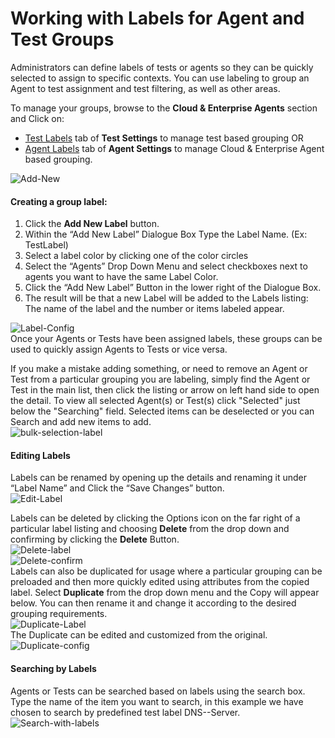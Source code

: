 # Working with Labels for Agent and Test Groups

Administrators can define labels of tests or agents so they can be quickly selected to assign to specific contexts. You can use labeling to group an Agent to test assignment and test filtering, as well as other areas. 

To manage your groups, browse to the **Cloud & Enterprise Agents** section and Click on:

* [Test Labels](https://app.thousandeyes.com/settings/tests/?tab=labels) tab of **Test Settings** to manage test based grouping OR
* [Agent Labels](https://app.thousandeyes.com/settings/agents/labels/?section=agents) tab of **Agent Settings** to manage Cloud & Enterprise Agent based grouping.

![Add-New](https://success.thousandeyes.com/servlet/rtaImage?eid=ka02R000000UO2b&feoid=00NE0000006OT0r&refid=0EM2R000000CCFD)

#### Creating a group label:

1. Click the **Add New Label** button.
2. Within the “Add New Label” Dialogue Box Type the Label Name.  \(Ex: TestLabel\)
3. Select a label color by clicking one of the color circles
4. Select the “Agents” Drop Down Menu and select checkboxes next to agents you want to have the same Label Color.
5. Click the “Add New Label” Button in the lower right of the Dialogue Box.
6. The result will be that a new Label will be added to the Labels listing:  The name of the label and the number or items labeled appear.

![Label-Config](https://success.thousandeyes.com/servlet/rtaImage?eid=ka02R000000UO2b&feoid=00NE0000006OT0r&refid=0EM2R000000CCFI)  
Once your Agents or Tests have been assigned labels, these groups can be used to quickly assign Agents to Tests or vice versa.

If you make a mistake adding something, or need to remove an Agent or Test from a particular grouping you are labeling, simply find the Agent or Test in the main list, then click the listing or arrow on left hand side to open the detail.  To view all selected Agent\(s\) or Test\(s\) click "Selected" just below the "Searching" field.  Selected items can be deselected or you can Search and add new items to add.  
![bulk-selection-label](https://success.thousandeyes.com/servlet/rtaImage?eid=ka02R000000UO2b&feoid=00NE0000006OT0r&refid=0EM2R000000CCFN)

#### Editing Labels

Labels can be renamed by opening up the details and renaming it under “Label Name” and Click the “Save Changes” button.   
![Edit-Label](https://success.thousandeyes.com/servlet/rtaImage?eid=ka02R000000UO2b&feoid=00NE0000006OT0r&refid=0EM2R000000CCFS)

Labels can be deleted by clicking the Options icon on the far right of a particular label listing and choosing **Delete** from the drop down and confirming by clicking the **Delete** Button.    
![Delete-label](https://success.thousandeyes.com/servlet/rtaImage?eid=ka02R000000UO2b&feoid=00NE0000006OT0r&refid=0EM2R000000CCFX)  
![Delete-confirm](https://success.thousandeyes.com/servlet/rtaImage?eid=ka02R000000UO2b&feoid=00NE0000006OT0r&refid=0EM2R000000CCFc)  
Labels can also be duplicated for usage where a particular grouping can be preloaded and then more quickly edited using attributes from the copied label.  Select **Duplicate** from the drop down menu and the Copy will appear below.  You can then rename it and change it according to the desired grouping requirements.  
![Duplicate-Label](https://success.thousandeyes.com/servlet/rtaImage?eid=ka02R000000UO2b&feoid=00NE0000006OT0r&refid=0EM2R000000CCFh)  
The Duplicate can be edited and customized from the original.  
![Duplicate-config](https://success.thousandeyes.com/servlet/rtaImage?eid=ka02R000000UO2b&feoid=00NE0000006OT0r&refid=0EM2R000000CCFm)

#### Searching by Labels

Agents or Tests can be searched based on labels using the search box. Type the name of the item you want to search, in this example we have chosen to search by predefined test label DNS--Server.    
![Search-with-labels](https://success.thousandeyes.com/servlet/rtaImage?eid=ka02R000000UO2b&feoid=00NE0000006OT0r&refid=0EM2R000000CCFr)  


